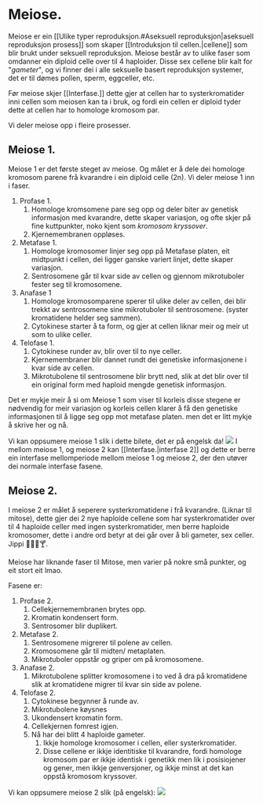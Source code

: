 
# Meiose.

Meiose er ein [[Ulike typer reproduksjon.#Aseksuell reproduksjon|aseksuell reproduksjon prosess]] som skaper [[Introduksjon til cellen.|cellene]] som blir brukt under seksuell reproduksjon. Meiose består av to ulike faser som omdanner ein diploid celle over til 4 haploider. Disse sex cellene blir kalt for "*gameter*", og vi finner dei i alle seksuelle basert reproduksjon systemer, det er til dømes pollen, sperm, eggceller, etc.

Før meiose skjer [[Interfase.]] dette gjer at cellen har to systerkromatider inni cellen som meiosen kan ta i bruk, og fordi ein cellen er diploid tyder dette at cellen har to homologe kromosom par.

Vi deler meiose opp i fleire prosesser.


## Meiose 1.
Meiose 1 er det første steget av meiose. Og målet er å dele dei homologe kromosom parene frå kvarandre i ein diploid celle (2n). 
Vi deler meiose 1 inn i faser.
1. Profase 1.
	1. Homologe kromsomene pare seg opp og deler biter av genetisk informasjon med kvarandre, dette skaper variasjon, og ofte skjer på fine kuttpunkter, noko kjent som *kromosom kryssover*.
	2. Kjernemembranen oppløses.
2. Metafase 1.
	1. Homologe kromosomer linjer seg opp på Metafase platen, eit midtpunkt i cellen, dei ligger ganske variert linjet, dette skaper variasjon. 
	2. Sentrosomene går til kvar side av cellen og gjennom mikrotuboler fester seg til kromosomene.
3. Anafase 1
	1. Homologe kromosomparene sperer til ulike deler av cellen, dei blir trekkt av sentrosomene sine mikrotuboler til sentrosomene. (syster kromatidene helder seg sammen).
	2. Cytokinese starter å ta form, og gjer at cellen liknar meir og meir ut som to ulike celler.
4. Telofase 1.
	1. Cytokinese runder av, blir over til to nye celler.
	2. Kjernemembraner blir dannet rundt dei genetiske informasjonene i kvar side av cellen.
	3. Mikrotubolene til sentrosomene blir brytt ned, slik at det blir over til ein original form med haploid mengde genetisk informasjon.

Det er mykje meir å si om Meiose 1 som viser til korleis disse stegene er nødvendig for meir variasjon og korleis cellen klarer å få den genetiske informasjonen til å ligge seg opp mot metafase platen. men det er litt mykje å skrive her og nå.

Vi kan oppsumere meiose 1 slik i dette bilete, det er på engelsk da!
![](https://cdn.kastatic.org/ka-perseus-images/f2dadb5759ec2c840b8c960f0b55b00aebf74301.png)
I mellom meiose 1, og meiose 2 kan [[Interfase.|interfase 2]] og dette er berre ein interfase mellomperiode mellom meiose 1 og meiose 2, der den utøver dei normale interfase fasene. 

## Meiose 2.
I meiose 2 er målet å seperere systerkromatidene i frå kvarandre. (Liknar til mitose), dette gjer dei 2 nye haploide cellene som har systerkromatider over til 4 haploide celler med ingen systerkromatider, men berre haploide kromosomer, dette i andre ord betyr at dei går over  å bli gameter, sex celler. Jippi 🤤😝😈🍸. 


Meiose har liknande faser til Mitose, men varier på nokre små punkter, og eit stort eit lmao. 

Fasene er:
1. Profase 2.
	1. Cellekjernemembranen brytes opp.
	2. Kromatin kondensert form.
	3. Sentrosomer blir duplikert.
2. Metafase 2.
	1. Sentrosomene migrerer til polene av cellen.
	2. Kromosomene går til midten/ metaplaten.
	3. Mikrotuboler oppstår og griper om på kromosomene.
3. Anafase 2.
	1. Mikrotubolene splitter kromosomene i to ved å dra på kromatidene slik at kromatidene migrer til kvar sin side av polene.
4. Telofase 2.
	1. Cytokinese begynner å runde av.
	2. Mikrotubolene køysnes 
	3. Ukondensert kromatin form.
	4. Cellekjernen fomrest igjen.
	5. Nå har dei blitt 4 haploide gameter.
		1. Ikkje homologe kromosomer i cellen, eller systerkromatider.
		2. Disse cellene er ikkje identitiske til kvarandre, fordi homologe kromosom par er ikkje identisk i genetikk men lik i posisiojener og gener, men ikkje genversjoner, og ikkje minst at det kan oppstå kromosom kryssover.


Vi kan oppsumere meiose 2 slik (på engelsk):
![](https://cdn.kastatic.org/ka-perseus-images/9a74225bd24998f2c863366b8b57d238b9b9b653.png) 